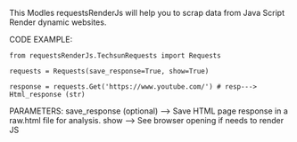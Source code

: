 This Modles requestsRenderJs will help you to scrap data from Java Script Render dynamic websites.

CODE EXAMPLE:

```
from requestsRenderJs.TechsunRequests import Requests

requests = Requests(save_response=True, show=True)

response = requests.Get('https://www.youtube.com/') # resp---> Html_response (str)
```


PARAMETERS:
save_response (optional)  -->   Save HTML page response in a raw.html file for analysis.
show                      -->   See browser opening if needs to render JS 
